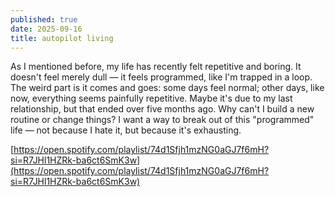 ```yaml
---
published: true
date: 2025-09-16
title: autopilot living
---
```

As I mentioned before, my life has recently felt repetitive and boring. It doesn't feel merely dull — it feels programmed, like I'm trapped in a loop. The weird part is it comes and goes: some days feel normal; other days, like now, everything seems painfully repetitive. Maybe it's due to my last relationship, but that ended over five months ago. Why can't I build a new routine or change things? I want a way to break out of this "programmed" life — not because I hate it, but because it's exhausting.

[https://open.spotify.com/playlist/74d1Sfjh1mzNG0aGJ7f6mH?si=R7JHl1HZRk-ba6ct6SmK3w](https://open.spotify.com/playlist/74d1Sfjh1mzNG0aGJ7f6mH?si=R7JHl1HZRk-ba6ct6SmK3w)